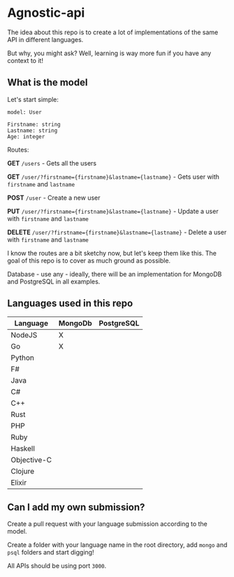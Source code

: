 # Agnostic-api

The idea about this repo is to create a lot of implementations of the same API in different languages. 

But why, you might ask? Well, learning is way more fun if you have any context to it!

## What is the model

Let's start simple:

```
model: User

Firstname: string
Lastname: string
Age: integer
```

Routes:

**GET** `/users` - Gets all the users

**GET** `/user/?firstname={firstname}&lastname={lastname}` - Gets user with `firstname` and `lastname`

**POST** `/user` - Create a new user

**PUT** `/user/?firstname={firstname}&lastname={lastname}` - Update a user with `firstname` and `lastname`

**DELETE** `/user/?firstname={firstname}&lastname={lastname}` - Delete a user with `firstname` and `lastname`

I know the routes are a bit sketchy now, but let's keep them like this. The goal of this repo is to cover as much ground as possible.

Database - use any - ideally, there will be an implementation for MongoDB and PostgreSQL in all examples.

## Languages used in this repo

| Language | MongoDb | PostgreSQL |
|---|---|---|
| NodeJS      | X |   |
| Go          | X |   |
| Python      |   |   |
| F#          |   |   |
| Java        |   |   |
| C#          |   |   |
| C++         |   |   |
| Rust        |   |   |
| PHP         |   |   |
| Ruby        |   |   |
| Haskell     |   |   |
| Objective-C |   |   |
| Clojure     |   |   |
| Elixir      |   |   |

## Can I add my own submission?

Create a pull request with your language submission according to the model. 

Create a folder with your language name in the root directory, add `mongo` and `psql` folders and start digging!

All APIs should be using port `3000`.

